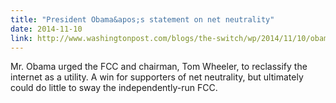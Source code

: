```yaml
---
title: "President Obama&apos;s statement on net neutrality"
date: 2014-11-10
link: http://www.washingtonpost.com/blogs/the-switch/wp/2014/11/10/obama-to-the-fcc-adopt-the-strongest-possible-rules-on-net-neutrality-including-title-ii/
---
```

 Mr. Obama urged the FCC and chairman, Tom Wheeler, to reclassify the internet as a utility. A win for supporters of net neutrality, but ultimately could do little to sway the independently-run FCC.
